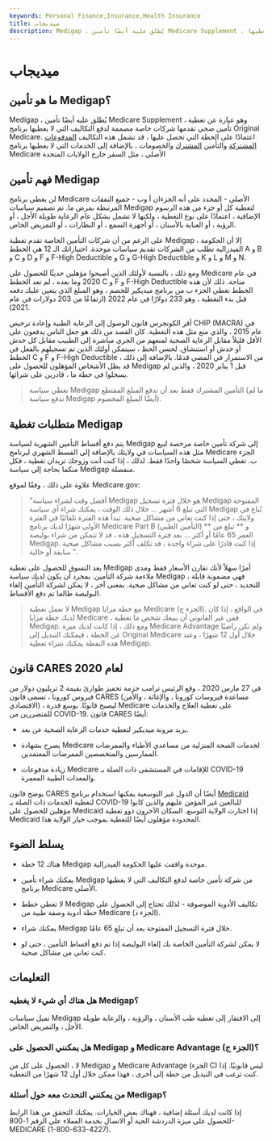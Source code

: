 ```yaml
---
keywords: Personal Finance,Insurance,Health Insurance
title: ميديجاب
description: Medigap ، يُطلق عليه أيضًا تأمين Medicare Supplement ، وهو عبارة عن تغطية تأمين صحي خاصة مصممة لدفع التكاليف التي لا يغطيها Original Medicare.
---
```


# ميديجاب
## ما هو تأمين Medigap؟

Medigap ، يُطلق عليه أيضًا تأمين Medicare Supplement ، وهو عبارة عن تغطية تأمين صحي تقدمها شركات خاصة مصممة لدفع التكاليف التي لا يغطيها برنامج Original Medicare. اعتمادًا على الخطة التي تحصل عليها ، قد تشمل هذه التكاليف [المدفوعات المشتركة](/copay) والتأمين [المشترك](/coinsurance) والخصومات ، بالإضافة إلى الخدمات التي لا يغطيها برنامج Medicare الأصلي ، مثل السفر خارج الولايات المتحدة

## فهم تأمين Medigap

لن يغطي برنامج Medicare الأصلي - المحدد على أنه الجزءان أ وب - جميع النفقات المرتبطة بمرض ما. تم تصميم سياسات Medigap لتغطية كل أو جزء من هذه الرسوم الإضافية ، اعتمادًا على نوع التغطية ، ولكنها لا تشمل بشكل عام الرعاية طويلة الأجل ، أو الرؤية ، أو العناية بالأسنان ، أو أجهزة السمع ، أو النظارات ، أو التمريض الخاص.

على الرغم من أن شركات التأمين الخاصة تقدم تغطية Medigap ، إلا أن الحكومة الفيدرالية تطلب من الشركات تقديم سياسات موحدة. اختياراتك الـ 12 هي الخطط A و B و C و D و F و F-High Deductible و G و G-High Deductible و K و L و M و N.

ومع ذلك ، بالنسبة لأولئك الذين أصبحوا مؤهلين حديثًا للحصول على Medicare في عام 2020 وما بعده ، لم تعد الخطط C و F و F-High Deductible متاحة. ذلك لأن هذه الخطط تغطي الجزء ب من برنامج ميديكير للخصم ، وهو المبلغ الذي يتعين عليك دفعه قبل بدء التغطية ، وهو 233 دولارًا في عام 2022 (ارتفاعًا من 203 دولارات في عام 2021).

أقر الكونجرس قانون الوصول إلى الرعاية الطبية وإعادة ترخيص CHIP (MACRA) في عام 2015 ، والذي منع مثل هذه التغطية. كان القصد من ذلك هو جعل الناس يدفعون على الأقل قليلاً مقابل الرعاية الصحية لمنعهم من الجري مباشرة إلى الطبيب مقابل كل خدش أو خدش أو استنشاق. لحسن الحظ ، سيتمكن أولئك الذين تم تسجيلهم بالفعل في الخطط C و F و F-High Deductible من الاستمرار في المضي قدمًا. بالإضافة إلى ذلك ، قد يظل الأشخاص المؤهلون للحصول على Medigap قبل 1 يناير 2020 ، والذين لم يسجلوا في خطة ما ، قادرين على شرائها.

> تغطي سياسة Medigap التأمين المشترك فقط بعد أن تدفع المبلغ المقتطع (ما لم تدفع سياسة Medigap أيضًا المبلغ المخصوم).

>

## متطلبات تغطية Medigap

يتم دفع أقساط التأمين الشهرية لسياسة Medigap إلى شركة تأمين خاصة مرخصة لبيع مثل هذه السياسات في ولايتك بالإضافة إلى القسط الشهري لبرنامج Medicare الجزء ب. تغطي السياسة شخصًا واحدًا فقط. لذلك ، إذا كنت أنت وزوجك تريدان تغطية ، فكل منكما بحاجة إلى سياسة Medigap منفصلة.

علاوة على ذلك ، وفقًا لموقع Medicare.gov:

>

> "أفضل وقت لشراء سياسة Medigap هو خلال فترة تسجيل Medigap المفتوحة التي تبلغ 6 أشهر ... خلال ذلك الوقت ، يمكنك شراء أي سياسة Medigap تُباع في ولايتك ، حتى إذا كنت تعاني من مشاكل صحية. تبدأ هذه الفترة تلقائيًا في الفترة الأولى شهرًا لديك برنامج Medicare Part B (التأمين الطبي) ** و ** تبلغ من العمر 65 عامًا أو أكثر ... بعد فترة التسجيل هذه ، قد لا تتمكن من شراء بوليصة Medigap. إذا كنت قادرًا على شراء واحدة ، قد تكلف أكثر بسبب مشاكل صحية سابقة أو حالية ".

>

يعد التسوق للحصول على تغطية Medigap أمرًا سهلاً لأنك تقارن الأسعار فقط ومدى ملاءمة شركة التأمين. بمجرد أن يكون لديك سياسة Medigap ، فهي مضمونة قابلة للتجديد ، حتى لو كنت تعاني من مشاكل صحية. بمعنى آخر ، لا يمكن لشركة التأمين إلغاء البوليصة طالما تم دفع الأقساط.

> لا تعمل تغطية Medigap مع خطة مزايا Medicare (الجزء ج). في الواقع ، إذا كان لديك خطة مزايا Medicare ، فمن غير القانوني أن يبيعك شخص ما تغطية Medigap. ومع ذلك ، إذا كانت لديك ميزة Medicare Advantage ولم تكن راضيًا عن الخطة ، فيمكنك التبديل إلى Original Medicare خلال أول 12 شهرًا ، وعند هذه النقطة يمكنك شراء تغطية Medigap.

>

## قانون CARES لعام 2020

في 27 مارس 2020 ، وقع الرئيس ترامب حزمة تحفيز طوارئ بقيمة 2 تريليون دولار من فيروس كورونا ، تسمى قانون CARES (مساعدة فيروسات كورونا ، والإغاثة ، والأمن الاقتصادي) ، ليصبح قانونًا. يوسع قدرة Medicare على تغطية العلاج والخدمات للمتضررين من COVID-19. قانون CARES أيضًا:

- يزيد مرونة ميديكير لتغطية خدمات الرعاية الصحية عن بعد.

- يصرح بشهادة Medicare لخدمات الصحة المنزلية من مساعدي الأطباء والممرضات الممارسين والمتخصصين الممرضات المعتمدين.

- زيادة مدفوعات Medicare للإقامات في المستشفى ذات الصلة بـ COVID-19 والمعدات الطبية المعمرة.

يوضح قانون CARES أيضًا أن الدول غير التوسعية يمكنها استخدام برنامج [Medicaid](/medicaid) لتغطية الخدمات ذات الصلة بـ COVID-19 للبالغين غير المؤمن عليهم والذين كانوا مؤهلين للحصول على Medicaid إذا اختارت الولاية التوسع. السكان الآخرون ذوو تغطية Medicaid المحدودة مؤهلون أيضًا للتغطية بموجب خيار الولاية هذا.

## يسلط الضوء

- هناك 12 خطة Medigap موحدة وافقت عليها الحكومة الفيدرالية.

- يمكنك شراء تأمين Medigap من شركة تأمين خاصة لدفع التكاليف التي لا يغطيها برنامج Medicare الأصلي.

- لا تغطي خطط Medigap تكاليف الأدوية الموصوفة - لذلك تحتاج إلى الحصول على خطة أدوية وصفة طبية من Medicare (الجزء د).

- يمكنك شراء Medigap خلال فترة التسجيل المفتوحة بعد أن تبلغ 65 عامًا.

- لا يمكن لشركة التأمين الخاصة بك إلغاء البوليصة إذا تم دفع أقساط التأمين ، حتى لو كنت تعاني من مشاكل صحية.

## التعليمات

### هل هناك أي شيء لا يغطيه Medigap؟

تميل سياسات Medigap إلى الافتقار إلى تغطية طب الأسنان ، والرؤية ، والرعاية طويلة الأجل ، والتمريض الخاص.

### هل يمكنني الحصول على Medigap و Medicare Advantage (الجزء ج)؟

لا ، الحصول على كل من Medigap و Medicare Advantage (الجزء C) ليس قانونيًا. إذا كنت ترغب في التبديل من خطة إلى أخرى ، فهذا ممكن خلال أول 12 شهرًا من التغطية.

### من يمكنني التحدث معه حول أسئلة Medigap؟

إذا كانت لديك أسئلة إضافية ، فهناك بعض الخيارات. يمكنك التحقق من هذا الرابط للحصول على ميزة الدردشة الحية أو الاتصال بخدمة العملاء على الرقم 1-800-MEDICARE (1-800-633-4227).

